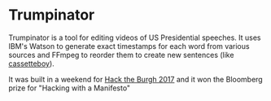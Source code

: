 # Trumpinator

Trumpinator is a tool for editing videos of US Presidential speeches. It uses IBM's Watson to generate exact timestamps for each word from various sources and FFmpeg to reorder them to create new sentences (like [cassetteboy](https://www.youtube.com/user/cassetteboy/videos?flow=grid&view=0&sort=p)).

It was built in a weekend for [Hack the Burgh 2017](http://2017.hacktheburgh.com/) and it won the Bloomberg prize for "Hacking with a Manifesto"
